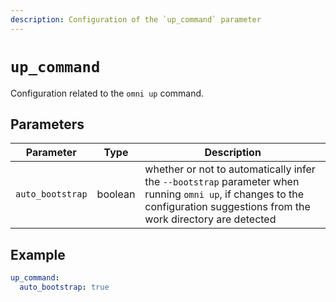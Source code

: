 ```yaml
---
description: Configuration of the `up_command` parameter
---
```


# `up_command`

Configuration related to the `omni up` command.

## Parameters

| Parameter       | Type      | Description                                         |
|-----------------|-----------|-----------------------------------------------------|
| `auto_bootstrap` | boolean | whether or not to automatically infer the `--bootstrap` parameter when running `omni up`, if changes to the configuration suggestions from the work directory are detected |

## Example

```yaml
up_command:
  auto_bootstrap: true
```
